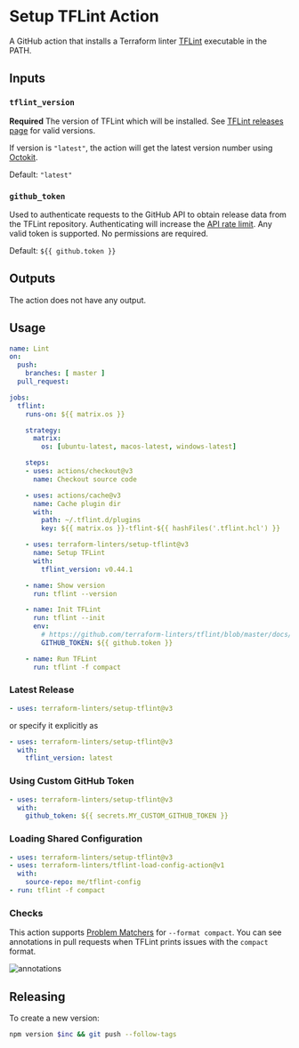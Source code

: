 # Setup TFLint Action

A GitHub action that installs a Terraform linter [TFLint](https://github.com/terraform-linters/tflint) executable in the PATH.

## Inputs

### `tflint_version`

**Required** The version of TFLint which will be installed.
See [TFLint releases page](https://github.com/terraform-linters/tflint/releases) for valid versions.

If version is `"latest"`, the action will get the latest version number using [Octokit](https://octokit.github.io/rest.js/).

Default: `"latest"`

### `github_token`

Used to authenticate requests to the GitHub API to obtain release data from the TFLint repository. Authenticating will increase the [API rate limit](https://developer.github.com/v3/#rate-limiting). Any valid token is supported. No permissions are required.

Default: `${{ github.token }}`

## Outputs

The action does not have any output.

## Usage

```yaml
name: Lint
on:
  push:
    branches: [ master ]
  pull_request:

jobs:
  tflint:
    runs-on: ${{ matrix.os }}

    strategy:
      matrix:
        os: [ubuntu-latest, macos-latest, windows-latest]

    steps:
    - uses: actions/checkout@v3
      name: Checkout source code

    - uses: actions/cache@v3
      name: Cache plugin dir
      with:
        path: ~/.tflint.d/plugins
        key: ${{ matrix.os }}-tflint-${{ hashFiles('.tflint.hcl') }}

    - uses: terraform-linters/setup-tflint@v3
      name: Setup TFLint
      with:
        tflint_version: v0.44.1

    - name: Show version
      run: tflint --version

    - name: Init TFLint
      run: tflint --init
      env:
        # https://github.com/terraform-linters/tflint/blob/master/docs/user-guide/plugins.md#avoiding-rate-limiting
        GITHUB_TOKEN: ${{ github.token }}

    - name: Run TFLint
      run: tflint -f compact
```

### Latest Release

```yaml
- uses: terraform-linters/setup-tflint@v3
```
or specify it explicitly as
```yaml
- uses: terraform-linters/setup-tflint@v3
  with:
    tflint_version: latest
```

### Using Custom GitHub Token

```yaml
- uses: terraform-linters/setup-tflint@v3
  with:
    github_token: ${{ secrets.MY_CUSTOM_GITHUB_TOKEN }}
```

### Loading Shared Configuration

```yaml
- uses: terraform-linters/setup-tflint@v3
- uses: terraform-linters/tflint-load-config-action@v1
  with:
    source-repo: me/tflint-config
- run: tflint -f compact
```

### Checks

This action supports [Problem Matchers](https://github.com/actions/toolkit/blob/main/docs/problem-matchers.md) for `--format compact`. You can see annotations in pull requests when TFLint prints issues with the `compact` format.

![annotations](annotations.png)

## Releasing

To create a new version:

```sh
npm version $inc && git push --follow-tags
```
